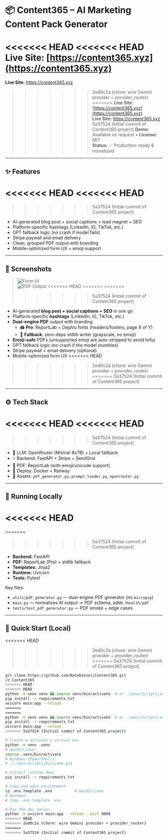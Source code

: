 # 📦 Content365 – AI Marketing Content Pack Generator

<<<<<<< HEAD
<<<<<<< HEAD
**Live Site:** [https://content365.xyz](https://content365.xyz)  
=======
**Live Site:** https://content365.xyz  
>>>>>>> 2ed0c2a (chore: wire Gemini provider + provider_router)
=======
**Live Site:** [https://content365.xyz](https://content365.xyz)  
**Live Site:** https://content365.xyz  
>>>>>>> 5a37524 (Initial commit of Content365 project)
**Demo:** Available on request • **License:** MIT  
**Status:** ✅ Production-ready & monetized

---

## ✨ Features

<<<<<<< HEAD
<<<<<<< HEAD
=======
>>>>>>> 5a37524 (Initial commit of Content365 project)
- AI-generated blog post + social captions + lead magnet + SEO
- Platform-specific hashtags (LinkedIn, IG, TikTok, etc.)
- GPT fallback logic (no crash if model fails)
- Stripe paywall and email delivery
- Clean, grouped PDF output with branding
- Mobile-optimized form UX + emoji support

---

## 📸 Screenshots

> ![Form UI](static/demo-form.png)  
> ![PDF Output](static/demo-pdf-preview.png)
<<<<<<< HEAD
=======
=======
>>>>>>> 5a37524 (Initial commit of Content365 project)
- AI-generated **blog post + social captions + SEO** in one go
- Platform-specific **hashtags** (LinkedIn, IG, TikTok, etc.)
- **Dual-engine PDF** output with branding  
  - 🖨️ **Pro**: ReportLab + DejaVu fonts (headers/footers, page X of Y)  
  - 🧰 **Fallback**: zero-deps stdlib writer (grayscale, no emoji)
- **Emoji-safe** PDFs (unsupported emoji are auto-stripped to avoid tofu)
- GPT fallback logic (no crash if the model stumbles)
- Stripe paywall + email delivery (optional)
- Mobile-optimized form UX
<<<<<<< HEAD
>>>>>>> 2ed0c2a (chore: wire Gemini provider + provider_router)
=======
>>>>>>> 5a37524 (Initial commit of Content365 project)

---

## ⚙️ Tech Stack

<<<<<<< HEAD
<<<<<<< HEAD
=======
>>>>>>> 5a37524 (Initial commit of Content365 project)
- 🧠 LLM: OpenRouter (Mixtral-8x7B) + Local fallback
- ⚡ Backend: FastAPI + Stripe + SendGrid
- 🧾 PDF: ReportLab (with emoji/unicode support)
- 🚀 Deploy: Docker + Railway
- 📁 Assets: `pdf_generator.py`, `prompt_loader.py`, `openrouter.py`

---

## 🧪 Running Locally
<<<<<<< HEAD
=======
=======
>>>>>>> 5a37524 (Initial commit of Content365 project)
- **Backend:** FastAPI
- **PDF:** ReportLab (Pro) + stdlib fallback
- **Templates:** Jinja2
- **Runtime:** Uvicorn
- **Tests:** Pytest

Key files:
- `utils/pdf_generator.py` — dual-engine PDF generator (no `micropip`)
- `main.py` — normalizes AI output → PDF schema, adds `/health/pdf`
- `tests/test_pdf_generator.py` — PDF smoke + edge cases

---

## 🧪 Quick Start (Local)
<<<<<<< HEAD
>>>>>>> 2ed0c2a (chore: wire Gemini provider + provider_router)
=======
>>>>>>> 5a37524 (Initial commit of Content365 project)

```bash
git clone https://github.com/NateDiesel/Content365.git
cd Content365
<<<<<<< HEAD
<<<<<<< HEAD
python -m venv venv && source venv/bin/activate  # or .\venv\Scripts\activate on Windows
pip install -r requirements.txt
uvicorn main:app --reload
=======
=======
python -m venv venv && source venv/bin/activate  # or .\venv\Scripts\activate on Windows
pip install -r requirements.txt
uvicorn main:app --reload
>>>>>>> 5a37524 (Initial commit of Content365 project)

# Create & activate a virtual env
python -m venv .venv
# macOS/Linux:
source .venv/bin/activate
# Windows (PowerShell):
# .\.venv\Scripts\Activate.ps1

# Install runtime deps
pip install -r requirements.txt

# Copy and edit environment
cp .env.template .env          # macOS/Linux
# Windows:
# copy .env.template .env

# Run the dev server
python -m uvicorn main:app --reload --port 8000
<<<<<<< HEAD
>>>>>>> 2ed0c2a (chore: wire Gemini provider + provider_router)
=======
>>>>>>> 5a37524 (Initial commit of Content365 project)
